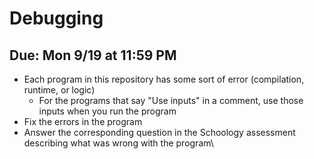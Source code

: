 # Debugging

## Due: Mon 9/19 at 11:59 PM

- Each program in this repository has some sort of error (compilation, runtime, or logic)
  - For the programs that say "Use inputs" in a comment, use those inputs when you run the program
- Fix the errors in the program
- Answer the corresponding question in the Schoology assessment describing what was wrong with the program\
